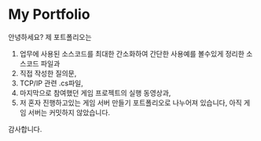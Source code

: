 # My Portfolio

안녕하세요? 
제 포트폴리오는 
1. 업무에 사용된 소스코드를 최대한 간소화하여 간단한 사용예를 볼수있게 정리한 소스코드 파일과
2. 직접 작성한 질의문,
3. TCP/IP 관련 .cs파일,
4. 마지막으로 참여했던 게임 프로젝트의 실행 동영상과,
5. 저 혼자 진행하고있는 게임 서버 만들기 포트폴리오로 나누어져 있습니다, 아직 게임 서버는 커밋하지 않았습니다.

감사합니다.
